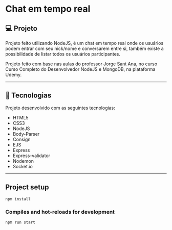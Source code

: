 # Chat em tempo real

## 💻 Projeto
Projeto feito utilizando NodeJS, é um chat em tempo real onde os usuários podem entrar com seu nick/nome e conversarem entre si, também existe a possibilidade de listar todos os usuários participantes.

Projeto feito com base nas aulas do professor Jorge Sant Ana, no curso Curso Completo do Desenvolvedor NodeJS e MongoDB, na plataforma Udemy.


<hr/>


## 🚀 Tecnologias
Projeto desenvolvido com as seguintes tecnologias:

- HTML5
- CSS3
- NodeJS
- Body-Parser
- Consign
- EJS
- Express
- Express-validator
- Nodemon
- Socket.io

<hr/>

## Project setup
```
npm install
```

### Compiles and hot-reloads for development
```
npm run start
```
